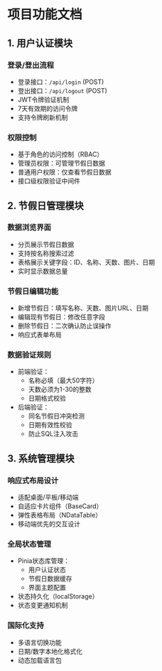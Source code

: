 # 项目功能文档

## 1. 用户认证模块
### 登录/登出流程
- 登录接口：`/api/login` (POST)
- 登出接口：`/api/logout` (POST)
- JWT令牌验证机制
- 7天有效期的访问令牌
- 支持令牌刷新机制

### 权限控制
- 基于角色的访问控制（RBAC）
- 管理员权限：可管理节假日数据
- 普通用户权限：仅查看节假日数据
- 接口级权限验证中间件

## 2. 节假日管理模块
### 数据浏览界面
- 分页展示节假日数据
- 支持按名称搜索过滤
- 表格展示关键字段：ID、名称、天数、图片、日期
- 实时显示数据总量

### 节假日编辑功能
- 新增节假日：填写名称、天数、图片URL、日期
- 编辑现有节假日：修改任意字段
- 删除节假日：二次确认防止误操作
- 响应式表单布局

### 数据验证规则
- 前端验证：
  - 名称必填（最大50字符）
  - 天数必须为1-30的整数
  - 日期格式校验
- 后端验证：
  - 同名节假日冲突检测
  - 日期有效性校验
  - 防止SQL注入攻击

## 3. 系统管理模块
### 响应式布局设计
- 适配桌面/平板/移动端
- 自适应卡片组件（BaseCard）
- 弹性表格布局（NDataTable）
- 移动端优先的交互设计

### 全局状态管理
- Pinia状态库管理：
  - 用户认证状态
  - 节假日数据缓存
  - 界面主题配置
- 状态持久化（localStorage）
- 状态变更通知机制

### 国际化支持
- 多语言切换功能
- 日期/数字本地化格式化
- 动态加载语言包